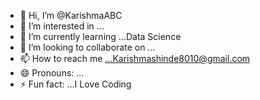 - 👋 Hi, I’m @KarishmaABC
- 👀 I’m interested in ...
- 🌱 I’m currently learning ...Data Science
- 💞️ I’m looking to collaborate on ...
- 📫 How to reach me ...Karishmashinde8010@gmail.com
- 😄 Pronouns: ...
- ⚡ Fun fact: ...I Love Coding

<!---
KarishmaABC/KarishmaABC is a ✨ special ✨ repository because its `README.md` (this file) appears on your GitHub profile.
You can click the Preview link to take a look at your changes.
--->
